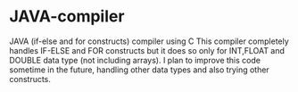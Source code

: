 # JAVA-compiler
JAVA (if-else and for constructs) compiler using C
This compiler completely handles IF-ELSE and FOR constructs but it does so only for INT,FLOAT and DOUBLE data type (not including arrays). I plan to improve this code sometime in the future, handling other data types and also trying other constructs.
